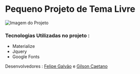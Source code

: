 # Pequeno Projeto de Tema Livre

![Imagem do Projeto](https://github.com/FelipeGalvao1/pequeno_projeto/blob/felipegalvao1/Telas/index.jpg)

### Tecnologias Utilizadas no projeto :

- Materialize
- Jquery
- Google Fonts

Desenvolvedores : [Felipe Galvão](https://github.com/FelipeGalvao1) e [Gilson Caetano](https://github.com/gilsoncaetano)
